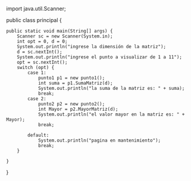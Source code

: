 import java.util.Scanner;

public class principal {

    public static void main(String[] args) {
        Scanner sc = new Scanner(System.in);
        int opt = 0, d = 0;
        System.out.println("ingrese la dimensión de la matriz");
        d = sc.nextInt();
        System.out.println("ingrese el punto a visualizar de 1 a 11");
        opt = sc.nextInt();
        switch (opt) {
            case 1:
                punto1 p1 = new punto1();
                int suma = p1.SumaMatriz(d);
                System.out.println("la suma de la matriz es: " + suma);
                break;
            case 2:
                punto2 p2 = new punto2();
                int Mayor = p2.MayorMatriz(d);
                System.out.println("el valor mayor en la matriz es: " + Mayor);
                break;

            default:
                System.out.println("pagina en mantenimiento");
                break;
        }

    }
}
